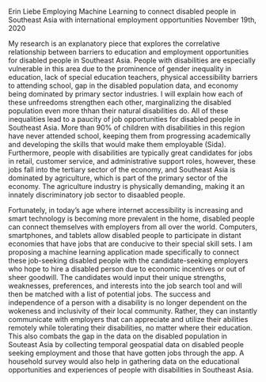 Erin Liebe
Employing Machine Learning to connect disabled people in Southeast Asia with international employment opportunities
November 19th, 2020

My research is an explanatory piece that explores the correlative relationship between barriers to education and employment opportunities for disabled people in Southeast Asia. People with disabilities are especially vulnerable in this area due to the prominence of gender inequality in education, lack of special education teachers, physical accessibility barriers to attending school, gap in the disabled population data, and economy being dominated by primary sector industries. I will explain how each of these unfreedoms strengthen each other, marginalizing the disabled population even more thhan their natural disabilities do. All of these inequalities lead to a paucity of job opportunities for disabled people in Southeast Asia. More than 90% of children with disabilities in this region have never attended school, keeping them from progressing academically and developing the skills that would make them employable (Sida). Furthermore, people with disabilities are typically great candidates for jobs in retail, customer service, and administrative support roles, however, these jobs fall into the tertiary sector of the economy, and Southeast Asia is dominated by agriculture, which is part of the primary sector of the economy. The agriculture industry is physically demanding, making it an innately discriminatory job sector to disaabled people.

Fortunately, in today’s age where internet accessibility is increasing and smart technology is becoming more prevalent in the home, disabled people can connect themselves with employers from all over the world. Computers, smartphones, and tablets allow disabled people to participate in distant economies that have jobs that are conducive to their special skill sets. I am proposing a machine learning application made specifically to connect these job-seeking disabled people with the candidate-seeking employers who hope to hire a disabled person due to economic incentives or out of sheer goodwill. The candidates would input their unique strengths, weaknesses, preferences, and interests into the job search tool and will then be matched with a list of potential jobs. The success and independence of a person with a disability is no longer dependent on the wokeness and inclusivity of their local community. Rather, they can instantly communicate with employers that can appreciate and utilize their abilities remotely while tolerating their disabilities, no matter where their education. This also combats the gap in the data on the disabled population in Souteast Asia by collecting temporal geospatial data on disabled people seeking employment and those that have gotten jobs through the app. A household survey would also help in gathering data on the educational opportunities and experiences of people with disabilities in Southeast Asia.
